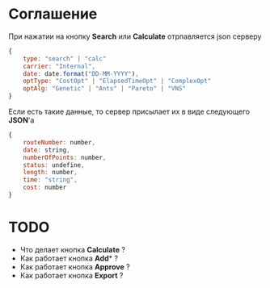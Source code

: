 # Соглашение

При нажатии на кнопку **Search** или **Calculate** отрпавляется json серверу
```js
{
    type: "search" | "calc"
    carrier: "Internal",
    date: date.format("DD-MM-YYYY"),
    optType: "CostOpt" | "ElapsedTimeOpt" | "ComplexOpt" 
    optAlg: "Genetic" | "Ants" | "Pareto" | "VNS"
}
```

Если есть такие данные, то сервер присылает их в виде следующего **JSON**'a

```js
{
    routeNumber: number,
    date: string,
    numberOfPoints: number,
    status: undefine,
    length: number,
    time: "string",
    cost: number
}
```

# TODO 
* Что делает кнопка **Calculate** ?
* Как работает кнопка **Add*** ?
* Как работает кнопка **Approve** ?
* Как работает кнопка **Export** ?






